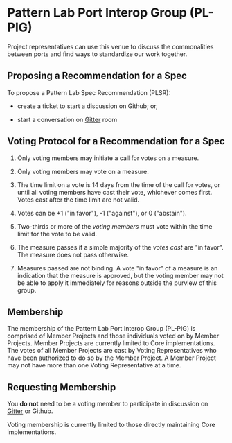 # Pattern Lab Port Interop Group (PL-PIG)

Project representatives can use this venue to discuss the commonalities between ports and find ways to standardize our work together.

## Proposing a Recommendation for a Spec

To propose a Pattern Lab Spec Recommendation (PLSR):

- create a ticket to start a discussion on Github; or,

- start a conversation on [Gitter](https://gitter.im/pattern-lab/spec) room

## Voting Protocol for a Recommendation for a Spec

1. Only voting members may initiate a call for votes on a measure.

2. Only voting members may vote on a measure.

3. The time limit on a vote is 14 days from the time of the call for votes, or
until all voting members have cast their vote, whichever comes first. Votes
cast after the time limit are not valid.

4. Votes can be +1 ("in favor"), -1 ("against"), or 0 ("abstain").

5. Two-thirds or more of the *voting members* must vote within the time limit
for the vote to be valid.

6. The measure passes if a simple majority of the *votes cast* are "in favor".
The measure does not pass otherwise.

7. Measures passed are not binding. A vote "in favor" of a measure is an
indication that the measure is approved, but the voting member may not be able
to apply it immediately for reasons outside the purview of this group.

## Membership

The membership of the Pattern Lab Port Interop Group (PL-PIG) is
comprised of Member Projects and those individuals voted on by Member Projects. Member Projects are currently limited to Core implementations. The votes of all Member Projects are cast by Voting Representatives who have been authorized to do so by the Member Project. A Member Project may not have more than one Voting Representative at a time.

## Requesting Membership

You **do not** need to be a voting member to participate in discussion on
[Gitter](https://gitter.im/pattern-lab/spec) or Github.

Voting membership is currently limited to those directly maintaining Core implementations.
